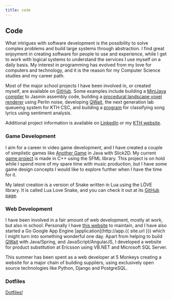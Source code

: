 ```yaml
---
title: code
---
```


## Code

What intrigues with software development is the possibility to solve complex
problems and build large systems through abstraction. I find great enjoyment
in creating software for people to use and experience, while I get to work
with logical systems to understand the services I use myself on a daily basis.
My interest in programming has evolved from my love for computers and
technology, and it is the reason for my Computer Science studies and my career
path.

Most of the major school projects I have been involved in, or created
myself, are available on [GitHub](https://github.com/hlilje). Some examples
include building a
[MiniJava compiler](https://github.com/hlilje/komp14-compiler)
to Jasmin assembly code, building a
[procedural landscape voxel renderer](https://github.com/hlilje/dgi14-voxels)
using Perlin noise, developing [QWait](https://github.com/mvk13ogb/qwait), the
next generation lab queueing system for KTH CSC, and building a
[program](https://github.com/hlilje/songmood) for classifying song lyrics using
sentiment analysis.

Additional project information is available on
[LinkedIn](https://www.linkedin.com/pub/hampus-liljekvist/46/72/902) or my
[KTH website](http://www.csc.kth.se/~hlilje/).

### Game Development

I aim for a career in video game development, and I have created a couple of
simplistic games like [Another Game](https://github.com/hlilje/another-game) in
Java with Slick2D. My current
[game project](https://github.com/hlilje/sfml-game) is made in C++ using the
SFML library. This project is on hold while I spend more of my spare time with
music production, but I have some game design concepts I would like to explore
further when I have the time for it.

My latest creation is a version of Snake written in Lua using the LÖVE library.
It is called Lua Love Snake, and you can check it out at its
[GitHub page](https://github.com/hlilje/lua-love-snake).

### Web Development

I have been involved in a fair amount of web development, mostly at work, but
also in school. Personally I have
[this website](https://github.com/hlilje/hlilje.github.io) to maintain, and I
have also started a Go Google App Engine
[application](http://app.{{ site.url }}) which I might turn into something
wonderful one day. Apart from helping to build
[QWait](http://qwait.csc.kth.se/) with Java/Spring, and JavaScript/AngularJS,
I developed a website for product substitution at Ericsson using VB.NET and
Microsoft SQL Server.

This summer has been spent as a web developer at 5 Monkeys creating a website
for a major chain of building suppliers, using exclusively open source
technologies like Python, Django and PostgreSQL.

### Dotfiles

[Dotfiles!](https://github.com/hlilje/dotfiles)
